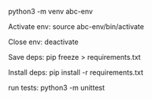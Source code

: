 python3 -m venv abc-env    

Activate env: source abc-env/bin/activate

Close env: deactivate

Save deps: pip freeze > requirements.txt

Install deps: pip install -r requirements.txt

run tests: python3 -m unittest